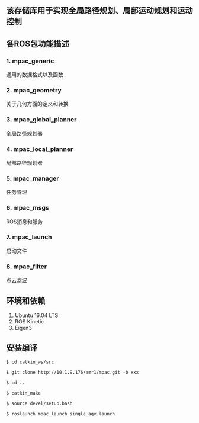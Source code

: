 ## 该存储库用于实现全局路径规划、局部运动规划和运动控制
## 各ROS包功能描述
   ### 1. mpac_generic
   通用的数据格式以及函数
   ### 2. mpac_geometry
   关于几何方面的定义和转换
   ### 3. mpac_global_planner
   全局路径规划器
   ### 4. mpac_local_planner
   局部路径规划器
   ### 5. mpac_manager
   任务管理
   ### 6. mpac_msgs
   ROS消息和服务
   ### 7. mpac_launch
   启动文件
   ### 8. mpac_filter
   点云滤波
## 环境和依赖
   1. Ubuntu 16.04 LTS 
   2. ROS Kinetic
   3. Eigen3
## 安装编译
`$ cd catkin_ws/src`

`$ git clone http://10.1.9.176/amr1/mpac.git -b xxx`

`$ cd ..`

`$ catkin_make`

`$ source devel/setup.bash`

`$ roslaunch mpac_launch single_agv.launch`

